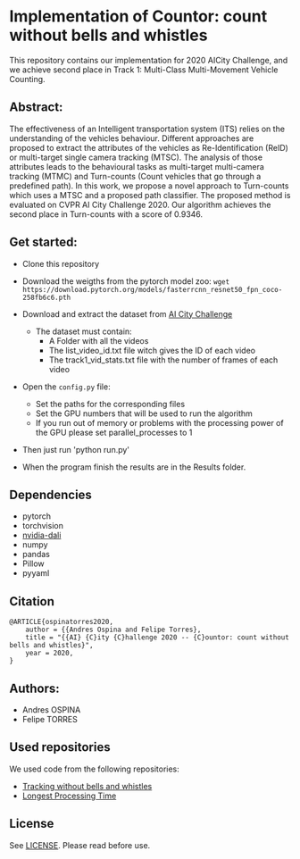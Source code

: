 # Implementation of Countor: count without bells and whistles

This repository contains our implementation for 2020 AICity Challenge, and we achieve second place in Track 1: Multi-Class Multi-Movement Vehicle Counting.

## Abstract:
The effectiveness of an Intelligent transportation system (ITS) relies on the understanding of the vehicles behaviour.  Different approaches are proposed to extract the attributes of the vehicles as Re-Identification (ReID) or multi-target single camera tracking (MTSC). The analysis of those attributes leads to the behavioural tasks as multi-target multi-camera tracking (MTMC) and Turn-counts (Count vehicles that go through a predefined path). In this work, we propose a novel approach to Turn-counts which uses a MTSC and a proposed path classifier.  The proposed method is evaluated on CVPR AI City Challenge 2020. Our algorithm achieves the second place in Turn-counts with a score of 0.9346.

## Get started:
* Clone this repository
* Download the weigths from the pytorch model zoo:
```wget https://download.pytorch.org/models/fasterrcnn_resnet50_fpn_coco-258fb6c6.pth```
* Download and extract the dataset from [AI City Challenge](https://www.aicitychallenge.org)
    * The dataset must contain:
        * A Folder with all the videos
        * The list_video_id.txt file witch gives the ID of each video
        * The track1_vid_stats.txt file with the number of frames of each video
        
* Open the `config.py` file:
    * Set the paths for the corresponding files
    * Set the GPU numbers that will be used to run the algorithm
    * If you run out of memory or problems with the processing power of the GPU please set parallel_processes to 1

* Then just run 'python run.py'

* When the program finish the results are in the Results folder.


## Dependencies
* pytorch 
* torchvision
* [nvidia-dali](https://docs.nvidia.com/deeplearning/dali/user-guide/docs/installation.html)
* numpy
* pandas
* Pillow
* pyyaml



## Citation  
```
@ARTICLE{ospinatorres2020,
    author = {{Andres Ospina and Felipe Torres},
    title = "{{AI} {C}ity {C}hallenge 2020 -- {C}ountor: count without bells and whistles}",
    year = 2020,
}
```

## Authors:
* Andres OSPINA
* Felipe TORRES

## Used repositories
We used code from the following repositories:

* [Tracking without bells and whistles](https://github.com/phil-bergmann/tracking_wo_bnw)
* [Longest Processing Time](https://github.com/sanathkumarbs/longest-processing-time-algorithm-lpt)

## License

See [LICENSE](LICENSE). Please read before use.
